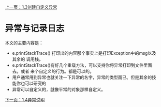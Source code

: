 [上一页：1.3创建自定义异常](/ThinkingInJava原版/异常捕获/1.3创建自定义异常.md)
# 异常与记录日志
本文的主要内容是：

- e.printStackTrace() 打印出的内容那个事实上是打印Exception中的msg以及其余的
调用栈。
- e.printStackTrace()有好几个重载方法，可以支持你将异常打印到文件里面去。或者
来个自定义的行为。都是可以的。
- 用户通常用到异常也就关注一下异常的名字，异常的类型而已。但是其余的技能你也可以研究的
- 异常可以自定义的，就像平常的对象那样自定义。

[下一页：1.4异常说明](/ThinkingInJava原版/异常捕获/1.4异常说明.md)
